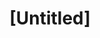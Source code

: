 ---
pid: pt178
title: "[Untitled]"
location_transcription: 1 Block south of Front+Spring Garden
coordinates: "[-75.139210234621, 39.959300105369]"
zipcode: 
gen_neighborhood: 
neighborhood: 
outside_phl: 
age: '63'
age_range: 60-69
instagram: 
image_file_name: pt_178.jpg
proposal_transcription: 1 set of original stains to river. Nothing noticare exists.
topic: Unknown
topic_summary: '0'
type: Other No Form
keywords_other: river
credit: Pete Kivzma
image_labels: 
twitter: 
facebook: 
permalink: "/monuments/pt178/"
layout: item-page
---